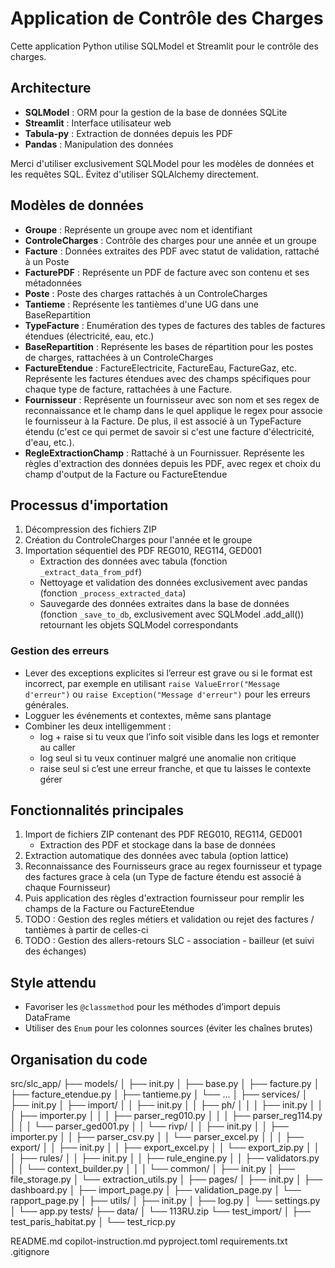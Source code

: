 <!-- Use this file to provide workspace-specific custom instructions to Copilot. For more details, visit https://code.visualstudio.com/docs/copilot/copilot-customization#_use-a-githubcopilotinstructionsmd-file -->

# Application de Contrôle des Charges

Cette application Python utilise SQLModel et Streamlit pour le contrôle des charges.

## Architecture

- **SQLModel** : ORM pour la gestion de la base de données SQLite
- **Streamlit** : Interface utilisateur web
- **Tabula-py** : Extraction de données depuis les PDF
- **Pandas** : Manipulation des données

Merci d'utiliser exclusivement SQLModel pour les modèles de données et les requêtes SQL. Évitez d'utiliser SQLAlchemy directement.

## Modèles de données

- **Groupe** : Représente un groupe avec nom et identifiant
- **ControleCharges** : Contrôle des charges pour une année et un groupe
- **Facture** : Données extraites des PDF avec statut de validation, rattaché à un Poste
- **FacturePDF** : Représente un PDF de facture avec son contenu et ses métadonnées
- **Poste** : Poste des charges rattachés à un ControleCharges
- **Tantieme** : Représente les tantièmes d'une UG dans une BaseRepartition
- **TypeFacture** : Enumération des types de factures des tables de factures étendues (électricité, eau, etc.)
- **BaseRepartition** : Représente les bases de répartition pour les postes de charges, rattachées à un ControleCharges
- **FactureEtendue** : FactureElectricite, FactureEau, FactureGaz, etc. Représente les factures étendues avec des champs spécifiques pour chaque type de facture, rattachées à une Facture.
- **Fournisseur** : Représente un fournisseur avec son nom et ses regex de reconnaissance et le champ dans le quel applique le regex pour associe le fournisseur à la Facture. De plus, il est associé à un TypeFacture étendu (c'est ce qui permet de savoir si c'est une facture d'électricité, d'eau, etc.).
- **RegleExtractionChamp** : Rattaché à un Fournissuer. Représente les règles d'extraction des données depuis les PDF, avec regex et choix du champ d'output de la Facture ou FactureEtendue

## Processus d'importation

1. Décompression des fichiers ZIP
2. Création du ControleCharges pour l'année et le groupe
3. Importation séquentiel des PDF REG010, REG114, GED001
   - Extraction des données avec tabula (fonction `_extract_data_from_pdf`)
   - Nettoyage et validation des données exclusivement avec pandas (fonction `_process_extracted_data`)
   - Sauvegarde des données extraites dans la base de données (fonction `_save_to_db`, exclusivement avec SQLModel .add_all()) retournant les objets SQLModel correspondants

### Gestion des erreurs

- Lever des exceptions explicites si l’erreur est grave ou si le format est incorrect, par exemple en utilisant `raise ValueError("Message d'erreur")` ou `raise Exception("Message d'erreur")` pour les erreurs générales.
- Logguer les événements et contextes, même sans plantage
- Combiner les deux intelligemment :
  - log + raise si tu veux que l’info soit visible dans les logs et remonter au caller
  - log seul si tu veux continuer malgré une anomalie non critique
  - raise seul si c’est une erreur franche, et que tu laisses le contexte gérer

## Fonctionnalités principales

1. Import de fichiers ZIP contenant des PDF REG010, REG114, GED001
   - Extraction des PDF et stockage dans la base de données
2. Extraction automatique des données avec tabula (option lattice)
3. Reconnaissance des Fournisseurs grace au regex fournisseur et typage des factures grace à cela (un Type de facture étendu est associé à chaque Fournisseur)
4. Puis application des règles d'extraction fournisseur pour remplir les champs de la Facture ou FactureEtendue
5. TODO : Gestion des regles métiers et validation ou rejet des factures / tantièmes à partir de celles-ci
6. TODO : Gestion des allers-retours SLC - association - bailleur (et suivi des échanges)

## Style attendu

- Favoriser les `@classmethod` pour les méthodes d’import depuis DataFrame
- Utiliser des `Enum` pour les colonnes sources (éviter les chaînes brutes)

## Organisation du code

src/slc_app/
├── models/
│ ├── init.py
│ ├── base.py
│ ├── facture.py
│ ├── facture_etendue.py
│ ├── tantieme.py
│ └── ...
│
├── services/
│ ├── init.py
│ ├── import/
│ │ ├── init.py
│ │ ├── ph/
│ │ │ ├── init.py
│ │ │ ├── importer.py
│ │ │ ├── parser_reg010.py
│ │ │ ├── parser_reg114.py
│ │ │ └── parser_ged001.py
│ │ └── rivp/
│ │ ├── init.py
│ │ ├── importer.py
│ │ ├── parser_csv.py
│ │ └── parser_excel.py
│ │
│ ├── export/
│ │ ├── init.py
│ │ ├── export_excel.py
│ │ └── export_zip.py
│ │
│ ├── rules/
│ │ ├── init.py
│ │ ├── rule_engine.py
│ │ ├── validators.py
│ │ └── context_builder.py
│ │
│ └── common/
│ ├── init.py
│ ├── file_storage.py
│ └── extraction_utils.py
│
├── pages/
│ ├── init.py
│ ├── dashboard.py
│ ├── import_page.py
│ ├── validation_page.py
│ └── rapport_page.py
│
├── utils/
│ ├── init.py
│ ├── log.py
│ └── settings.py
│
└── app.py
tests/
├── data/
│ └── 113RU.zip
└── test_import/
│ ├── test_paris_habitat.py
│ └── test_ricp.py

README.md
copilot-instruction.md
pyproject.toml
requirements.txt
.gitignore
